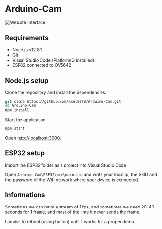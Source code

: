 # Arduino-Cam

![Website Interface](https://github.com/axel0070/Arduino-Cam/blob/master/Screenshots/IFD2.png)


## Requirements

* Node.js v12.8.1
* Git
* Visual Studio Code (PlatformIO installed)
* ESP82 connected to OV5642

## Node.js setup

Clone the repository and install the dependencies.

```bash
git clone https://github.com/axel0070/Arduino-Cam.git
cd Arduino-Cam
npm install
```
Start the application
```bash
npm start
```
Open [http://localhost:3000](http://localhost:3000).
## ESP32 setup

Import the ESP32 folder as a project into Visual Studio Code

Open `Arduino-Cam\ESP32\src\main.cpp` and write your local ip, the SSID and the password of the Wifi network where your device is connected.

## Informations

Sometimes we can have a stream of 1 fps, and sometimes we need 20-40 seconds for 1 frame, and most of the time it never sends the frame.

I advise to reboot (using button) until it works for a proper demo.
